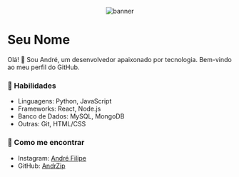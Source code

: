 <p align="center">
  <img src="https://i.pinimg.com/originals/ee/21/b6/ee21b6f99f0effacee7f97699144b5f3.gif" alt="banner"/>
</p>

# Seu Nome

Olá! 👋 Sou André, um desenvolvedor apaixonado por tecnologia. Bem-vindo ao meu perfil do GitHub.

### 🚀 Habilidades

- Linguagens: Python, JavaScript
- Frameworks: React, Node.js
- Banco de Dados: MySQL, MongoDB
- Outras: Git, HTML/CSS

### 🌱 Como me encontrar

- Instagram: [André Filipe](https://www.instagram.com/andrzip/)
- GitHub: [AndrZip](https://github.com/AndrZip/)
